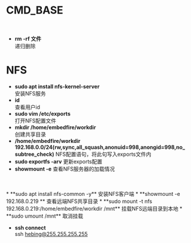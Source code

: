 # CMD_BASE
<br>

* **rm -rf  文件**  
    递归删除

# NFS  

*   **sudo apt install nfs-kernel-server**  
    安装NFS服务
*   **id**  
    查看用户id
* **sudo vim /etc/exports**  
    打开NFS配置文件
*   **mkdir  /home/embedfire/workdir**  
    创建共享目录
*   **/home/embedfire/workdir 192.168.0.0/24(rw,sync,all_squash,anonuid=998,anongid=998,no_
subtree_check)**
    NFS配置语句，将此句写入exports文件内
*   **sudo exportfs -arv**
    更新exports配置
*   **showmount -e** 
    查看NFS服务器的加载情况  
<br>
<br>  
*   **sudo apt install nfs-common -y**  
    安装NFS客户端
*   **showmount -e 192.168.0.219  **  
    查看远端NFS共享目录  
*   **sudo mount -t nfs 192.168.0.219:/home/embedfire/workdir /mnt**  
        挂载NFS远端目录到本地 
*   **sudo umount /mnt**  
        取消挂载

* **ssh connect**  
    ssh hebing@255.255.255.255  

